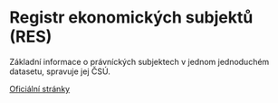 # Registr ekonomických subjektů (RES)

Základní informace o právníckých subjektech v jednom jednoduchém datasetu, spravuje jej ČSÚ.

[Oficiální stránky](https://www.czso.cz/csu/res/registr_ekonomickych_subjektu)